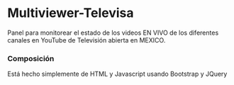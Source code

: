 # Multiviewer-Televisa
Panel para monitorear el estado de los videos EN VIVO de los diferentes canales en YouTube de Televisión abierta en MEXICO.

### Composición
Está hecho simplemente de HTML y Javascript usando Bootstrap y JQuery
